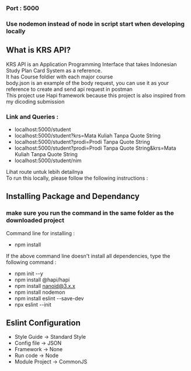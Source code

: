 ### Port : 5000
### Use nodemon instead of node in script start when developing locally

## What is KRS API? 
KRS API is an Application Programming Interface that takes Indonesian Study Plan Card System as a reference. <br/>
It has Course foldier with each major course<br/>
body.json is an example of the body request, you can use it as your reference to create and send api request in postman <br/>
This project use Hapi framework because this project is also inspired from my dicoding submission <br/>

### Link and Queries : 
- localhost:5000/student
- localhost:5000/student?krs=Mata Kuliah Tanpa Quote String
- localhost:5000/student?prodi=Prodi Tanpa Quote String
- localhost:5000/student?prodi=Prodi Tanpa Quote String&krs=Mata Kuliah Tanpa Quote String
- localhost:5000/student/nim <br/>

Lihat route untuk lebih detailnya 
<br/>
To run this locally, please follow the following instructions : 

## Installing Package and Dependancy
### make sure you run the command in the same folder as the downloaded project
Command line for installing : 
- npm install

If the above command line doesn't install all dependencies, type the following command :
- npm init --y
- npm install @hapi/hapi
- npm install nanoid@3.x.x
- npm install nodemon
- npm install eslint --save-dev
- npx eslint --init

## Eslint Configuration 
- Style Guide -> Standard Style
- Config file -> JSON
- Framework -> None
- Run code -> Node
- Module Project -> CommonJS
